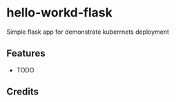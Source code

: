 hello-workd-flask
=================


Simple flask app for demonstrate kuberrnets deployment


Features
--------

* TODO

Credits
---------

